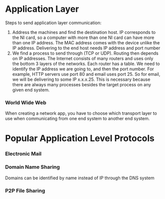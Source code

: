 # Application Layer
Steps to send application layer communication:  
1. Address the machines and find the destination host. IP corresponds to the NI card, so a computer with more than one NI card can have more than one IP address. The MAC address comes with the device unlike the IP address. Delivering to the end host needs IP address and port number 
2. We find a process to send through (TCP or UDP). Routing then depends on IP addresses. The Internet consists of many routers and uses only the bottom 3 layers of the networks. Each router has a table. We need to identify the IP address we are going to, and then the port number. For example, HTTP servers use port 80 and email uses port 25. So for email, we will be delivering to some IP x.x.x.25. This is necessary because there are always many processes besides the target process on any given end system. 

### World Wide Web
When creating a network app, you have to choose which transport layer to use when communicating from one end system to another end system. 

# Popular Application Level Protocols
### Electronic Mail


### Domain Name Sharing
Domains can be identified by name instead of IP through the DNS system  

### P2P File Sharing
